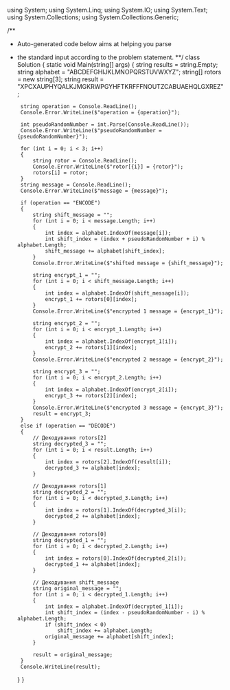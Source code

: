 using System;
using System.Linq;
using System.IO;
using System.Text;
using System.Collections;
using System.Collections.Generic;

/**
 * Auto-generated code below aims at helping you parse
 * the standard input according to the problem statement.
 **/
class Solution
{
    static void Main(string[] args)
    {
        string results = string.Empty;
        string alphabet = "ABCDEFGHIJKLMNOPQRSTUVWXYZ";
        string[] rotors = new string[3];
        string result = "XPCXAUPHYQALKJMGKRWPGYHFTKRFFFNOUTZCABUAEHQLGXREZ";

        string operation = Console.ReadLine();
        Console.Error.WriteLine($"operation = {operation}");

        int pseudoRandomNumber = int.Parse(Console.ReadLine());
        Console.Error.WriteLine($"pseudoRandomNumber = {pseudoRandomNumber}");

        for (int i = 0; i < 3; i++)
        {
            string rotor = Console.ReadLine();
            Console.Error.WriteLine($"rotor[{i}] = {rotor}");
            rotors[i] = rotor;
        }
        string message = Console.ReadLine();
        Console.Error.WriteLine($"message = {message}");

        if (operation == "ENCODE")
        {
            string shift_message = "";
            for (int i = 0; i < message.Length; i++)
            {
                int index = alphabet.IndexOf(message[i]);
                int shift_index = (index + pseudoRandomNumber + i) % alphabet.Length;
                shift_message += alphabet[shift_index];
            }
            Console.Error.WriteLine($"shifted message = {shift_message}");

            string encrypt_1 = "";
            for (int i = 0; i < shift_message.Length; i++)
            {
                int index = alphabet.IndexOf(shift_message[i]);
                encrypt_1 += rotors[0][index];
            }
            Console.Error.WriteLine($"encrypted 1 message = {encrypt_1}");

            string encrypt_2 = "";
            for (int i = 0; i < encrypt_1.Length; i++)
            {
                int index = alphabet.IndexOf(encrypt_1[i]);
                encrypt_2 += rotors[1][index];
            }
            Console.Error.WriteLine($"encrypted 2 message = {encrypt_2}");

            string encrypt_3 = "";
            for (int i = 0; i < encrypt_2.Length; i++)
            {
                int index = alphabet.IndexOf(encrypt_2[i]);
                encrypt_3 += rotors[2][index];
            }
            Console.Error.WriteLine($"encrypted 3 message = {encrypt_3}");
            result = encrypt_3;
        }
        else if (operation == "DECODE")
        {
            // Декодування rotors[2]
            string decrypted_3 = "";
            for (int i = 0; i < result.Length; i++)
            {
                int index = rotors[2].IndexOf(result[i]);
                decrypted_3 += alphabet[index];
            }

            // Декодування rotors[1]
            string decrypted_2 = "";
            for (int i = 0; i < decrypted_3.Length; i++)
            {
                int index = rotors[1].IndexOf(decrypted_3[i]);
                decrypted_2 += alphabet[index];
            }

            // Декодування rotors[0]
            string decrypted_1 = "";
            for (int i = 0; i < decrypted_2.Length; i++)
            {
                int index = rotors[0].IndexOf(decrypted_2[i]);
                decrypted_1 += alphabet[index];
            }

            // Декодування shift_message
            string original_message = "";
            for (int i = 0; i < decrypted_1.Length; i++)
            {
                int index = alphabet.IndexOf(decrypted_1[i]);
                int shift_index = (index - pseudoRandomNumber - i) % alphabet.Length;
                if (shift_index < 0)
                    shift_index += alphabet.Length;
                original_message += alphabet[shift_index];
            }

            result = original_message;
        }
        Console.WriteLine(result);
    }
}
